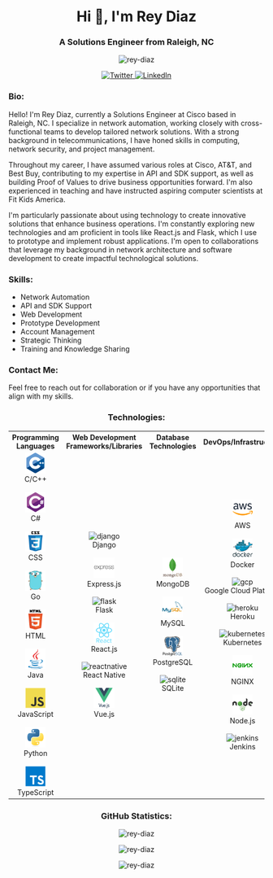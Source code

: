 <h1 align="center">Hi 👋, I'm Rey Diaz</h1>
<h3 align="center">A Solutions Engineer from Raleigh, NC</h3>
<p align="center"> <img src="https://komarev.com/ghpvc/?username=rey-diaz&label=Profile%20views&color=0e75b6&style=flat" alt="rey-diaz" /> </p>
<p align="center">
  <a href="https://twitter.com/Rey_Diaz_Coding" target="_blank">
    <img src="https://img.shields.io/twitter/follow/Rey_Diaz_Coding?logo=twitter&style=for-the-badge" alt="Twitter" />
  </a>
  <a href="https://www.linkedin.com/in/reinoldiaz/" target="_blank">
    <img src="https://img.shields.io/badge/-Rey%20Diaz-blue?style=for-the-badge&logo=Linkedin&logoColor=white" alt="LinkedIn" />
  </a>
</p>
<h3 align="left">Bio:</h3>
<p align="left">
  Hello! I'm Rey Diaz, currently a Solutions Engineer at Cisco based in Raleigh, NC. I specialize in network automation, working closely with cross-functional teams to develop tailored network solutions. With a strong background in telecommunications, I have honed skills in computing, network security, and project management.
</p>
<p align="left">
  Throughout my career, I have assumed various roles at Cisco, AT&T, and Best Buy, contributing to my expertise in API and SDK support, as well as building Proof of Values to drive business opportunities forward. I'm also experienced in teaching and have instructed aspiring computer scientists at Fit Kids America.
</p>
<p align="left">
  I'm particularly passionate about using technology to create innovative solutions that enhance business operations. I'm constantly exploring new technologies and am proficient in tools like React.js and Flask, which I use to prototype and implement robust applications. I'm open to collaborations that leverage my background in network architecture and software development to create impactful technological solutions.
</p>
<h3 align="left">Skills:</h3>
<ul>
  <li>Network Automation</li>
  <li>API and SDK Support</li>
  <li>Web Development</li>
  <li>Prototype Development</li>
  <li>Account Management</li>
  <li>Strategic Thinking</li>
  <li>Training and Knowledge Sharing</li>
</ul>
<h3 align="left">Contact Me:</h3>
<p align="left">
  Feel free to reach out for collaboration or if you have any opportunities that align with my skills.
</p>
<h3 align="center">Technologies:</h3>

<table align="center" width="100%">
  <tr>
    <th>Programming Languages</th>
    <th>Web Development Frameworks/Libraries</th>
    <th>Database Technologies</th>
    <th>DevOps/Infrastructure</th>
    <th>Other Tools/Frameworks</th>
    <th>Data Analysis/Visualization</th>
    <th>Design/Prototyping</th>
    <th>Miscellaneous</th>
  </tr>
  <tr>
    <td align="center">
      <img src="https://raw.githubusercontent.com/devicons/devicon/master/icons/cplusplus/cplusplus-original.svg" alt="cplusplus" width="40" height="40"/><br>C/C++<br><br>
      <img src="https://raw.githubusercontent.com/devicons/devicon/master/icons/csharp/csharp-original.svg" alt="csharp" width="40" height="40"/><br>C#<br><br>
      <img src="https://raw.githubusercontent.com/devicons/devicon/master/icons/css3/css3-original-wordmark.svg" alt="css3" width="40" height="40"/><br>CSS<br><br>
      <img src="https://raw.githubusercontent.com/devicons/devicon/master/icons/go/go-original.svg" alt="go" width="40" height="40"/><br>Go<br><br>
      <img src="https://raw.githubusercontent.com/devicons/devicon/master/icons/html5/html5-original-wordmark.svg" alt="html5" width="40" height="40"/><br>HTML<br><br>
      <img src="https://raw.githubusercontent.com/devicons/devicon/master/icons/java/java-original.svg" alt="java" width="40" height="40"/><br>Java<br><br>
      <img src="https://raw.githubusercontent.com/devicons/devicon/master/icons/javascript/javascript-original.svg" alt="javascript" width="40" height="40"/><br>JavaScript<br><br>
      <img src="https://raw.githubusercontent.com/devicons/devicon/master/icons/python/python-original.svg" alt="python" width="40" height="40"/><br>Python<br><br>
      <img src="https://raw.githubusercontent.com/devicons/devicon/master/icons/typescript/typescript-original.svg" alt="typescript" width="40" height="40"/><br>TypeScript
    </td>
    <td align="center">
      <img src="https://cdn.worldvectorlogo.com/logos/django.svg" alt="django" width="40" height="40"/><br>Django<br><br>
      <img src="https://raw.githubusercontent.com/devicons/devicon/master/icons/express/express-original-wordmark.svg" alt="express" width="40" height="40"/><br>Express.js<br><br>
      <img src="https://www.vectorlogo.zone/logos/pocoo_flask/pocoo_flask-icon.svg" alt="flask" width="40" height="40"/><br>Flask<br><br>
      <img src="https://raw.githubusercontent.com/devicons/devicon/master/icons/react/react-original-wordmark.svg" alt="react" width="40" height="40"/><br>React.js<br><br>
      <img src="https://reactnative.dev/img/header_logo.svg" alt="reactnative" width="40" height="40"/><br>React Native<br><br>
      <img src="https://raw.githubusercontent.com/devicons/devicon/master/icons/vuejs/vuejs-original-wordmark.svg" alt="vuejs" width="40" height="40"/><br>Vue.js
    </td>
    <td align="center">
      <img src="https://raw.githubusercontent.com/devicons/devicon/master/icons/mongodb/mongodb-original-wordmark.svg" alt="mongodb" width="40" height="40"/><br>MongoDB<br><br>
      <img src="https://raw.githubusercontent.com/devicons/devicon/master/icons/mysql/mysql-original-wordmark.svg" alt="mysql" width="40" height="40"/><br>MySQL<br><br>
      <img src="https://raw.githubusercontent.com/devicons/devicon/master/icons/postgresql/postgresql-original-wordmark.svg" alt="postgresql" width="40" height="40"/><br>PostgreSQL<br><br>
      <img src="https://www.vectorlogo.zone/logos/sqlite/sqlite-icon.svg" alt="sqlite" width="40" height="40"/><br>SQLite
    </td>
    <td align="center">
      <img src="https://raw.githubusercontent.com/devicons/devicon/master/icons/amazonwebservices/amazonwebservices-original-wordmark.svg" alt="aws" width="40" height="40"/><br>AWS<br><br>
      <img src="https://raw.githubusercontent.com/devicons/devicon/master/icons/docker/docker-original-wordmark.svg" alt="docker" width="40" height="40"/><br>Docker<br><br>
      <img src="https://www.vectorlogo.zone/logos/google_cloud/google_cloud-icon.svg" alt="gcp" width="40" height="40"/><br>Google Cloud Platform<br><br>
      <img src="https://www.vectorlogo.zone/logos/heroku/heroku-icon.svg" alt="heroku" width="40" height="40"/><br>Heroku<br><br>
      <img src="https://www.vectorlogo.zone/logos/kubernetes/kubernetes-icon.svg" alt="kubernetes" width="40" height "40"/><br>Kubernetes<br><br>
      <img src="https://raw.githubusercontent.com/devicons/devicon/master/icons/nginx/nginx-original.svg" alt="nginx" width="40" height="40"/><br>NGINX<br><br>
      <img src="https://raw.githubusercontent.com/devicons/devicon/master/icons/nodejs/nodejs-original-wordmark.svg" alt="nodejs" width="40" height="40"/><br>Node.js<br><br>
      <img src="https://www.vectorlogo.zone/logos/jenkins/jenkins-icon.svg" alt="jenkins" width="40" height="40"/><br>Jenkins
    </td>
    <td align="center">
      <img src="https://download.blender.org/branding/community/blender_community_badge_white.svg" alt="blender" width="40" height="40"/><br>Blender<br><br>
      <img src="https://raw.githubusercontent.com/devicons/devicon/master/icons/electron/electron-original.svg" alt="electron" width="40" height="40"/><br>Electron<br><br>
      <img src="https://www.vectorlogo.zone/logos/git-scm/git-scm-icon.svg" alt="git" width="40" height="40"/><br>Git<br><br>
      <img src="https://raw.githubusercontent.com/detain/svg-logos/780f25886640cef088af994181646db2f6b1a3f8/svg/selenium-logo.svg" alt="selenium" width="40" height="40"/><br>Selenium<br><br>
      <img src="https://www.vectorlogo.zone/logos/unity3d/unity3d-icon.svg" alt="unity" width="40" height="40"/><br>Unity<br><br>
      <img src="https://raw.githubusercontent.com/kenangundogan/fontisto/036b7eca71aab1bef8e6a0518f7329f13ed62f6b/icons/svg/brand/unreal-engine.svg" alt="unreal" width="40" height="40"/><br>Unreal Engine
    </td>
    <td align="center">
      <img src="https://www.chartjs.org/media/logo-title.svg" alt="chartjs" width="40" height="40"/><br>Chart.js<br><br>
      <img src="https://www.vectorlogo.zone/logos/grafana/grafana-icon.svg" alt="grafana" width="40" height="40"/><br>Grafana<br><br>
      <img src="https://www.vectorlogo.zone/logos/opencv/opencv-icon.svg" alt="opencv" width="40" height="40"/><br>OpenCV<br><br>
      <img src="https://raw.githubusercontent.com/devicons/devicon/2ae2a900d2f041da66e950e4d48052658d850630/icons/pandas/pandas-original.svg" alt="pandas" width="40" height="40"/><br>Pandas
    </td>
    <td align="center">
      <img src="https://www.vectorlogo.zone/logos/figma/figma-icon.svg" alt="figma" width="40" height="40"/><br>Figma<br><br>
      <img src="https://raw.githubusercontent.com/devicons/devicon/master/icons/sass/sass-original.svg" alt="sass" width="40" height="40"/><br>Sass
    </td>
    <td align="center">
      <img src="https://cdn.worldvectorlogo.com/logos/arduino-1.svg" alt="arduino" width="40" height="40"/><br>Arduino<br><br>
      <img src="https://www.chartjs.org/media/logo-title.svg" alt="chartjs" width="40" height="40"/><br>Chart.js again<br><br>
      <img src="https://www.vectorlogo.zone/logos/ifttt/ifttt-ar21.svg" alt="ifttt" width="40" height="40"/><br>IFTTT<br><br>
      <img src="https://www.vectorlogo.zone/logos/zapier/zapier-icon.svg" alt="zapier" width="40" height="40"/><br>Zapier
    </td>
  </tr>
</table>

<h3 align="center">GitHub Statistics:</h3>

<p align="center">
  <img src="https://github-readme-stats.vercel.app/api/top-langs?username=rey-diaz&show_icons=true&locale=en&layout=compact" alt="rey-diaz" />
</p>

<p align="center">
  <img src="https://github-readme-stats.vercel.app/api?username=rey-diaz&show_icons=true&locale=en" alt="rey-diaz" />
</p>

<p align="center">
  <img src="https://github-readme-streak-stats.herokuapp.com/?user=rey-diaz&" alt="rey-diaz" />
</p>
